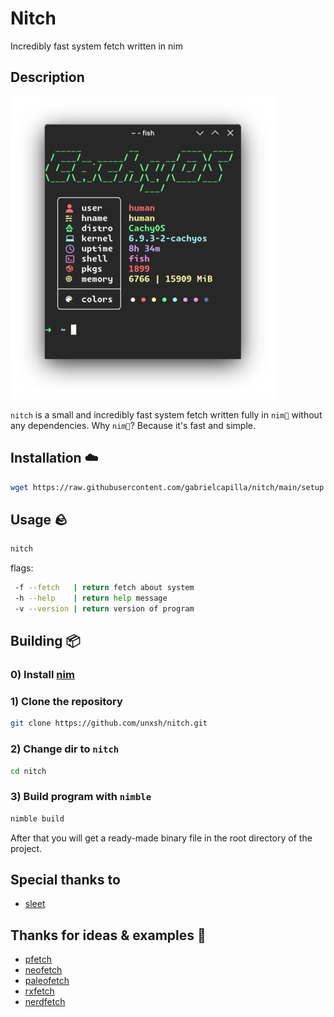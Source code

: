 # Nitch

Incredibly fast system fetch written in nim

## Description

![Alt text](.ignore/20240604052730.png)

`nitch` is a small and incredibly fast system fetch written fully in `nim👑` without any dependencies. Why `nim👑`? Because it's fast and simple.

## Installation ☁️

```sh
wget https://raw.githubusercontent.com/gabrielcapilla/nitch/main/setup && sh setup
```

## Usage 🪨

```sh
nitch
```

flags:

```sh
 -f --fetch   | return fetch about system
 -h --help    | return help message
 -v --version | return version of program
```

## Building 📦

### 0) Install [nim](https://nim-lang.org/)

### 1) Clone the repository

```sh
git clone https://github.com/unxsh/nitch.git
```

### 2) Change dir to `nitch`

```sh
cd nitch
```

### 3) Build program with `nimble`

```sh
nimble build
```

After that you will get a ready-made binary file in the root directory of the project.

## Special thanks to

- [sleet](https://github.com/ssleert/nitch)

## Thanks for ideas & examples 💬

- [pfetch](https://github.com/dylanaraps/pfetch/)
- [neofetch](https://github.com/dylanaraps/neofetch)
- [paleofetch](https://github.com/ss7m/paleofetch)
- [rxfetch](https://github.com/Mangeshrex/rxfetch)
- [nerdfetch](https://github.com/ThatOneCalculator/NerdFetch)
